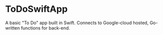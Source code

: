 # ToDoSwiftApp
A basic "To Do" app built in Swift. Connects to Google-cloud hosted, Go-written functions for back-end.
